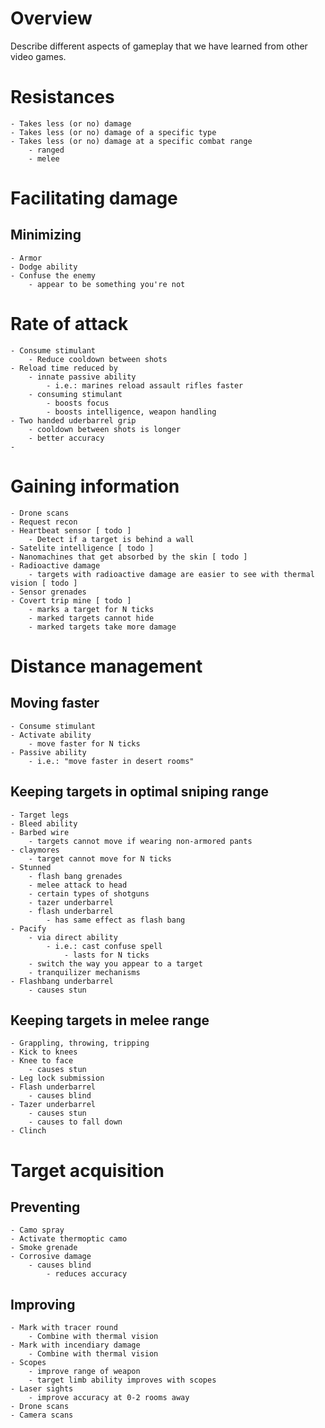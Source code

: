 # Overview
Describe different aspects of gameplay that we have learned from other video games.

# Resistances
	- Takes less (or no) damage 
	- Takes less (or no) damage of a specific type
	- Takes less (or no) damage at a specific combat range
		- ranged
		- melee

# Facilitating damage

## Minimizing
	- Armor
	- Dodge ability
	- Confuse the enemy
		- appear to be something you're not

# Rate of attack
	- Consume stimulant
		- Reduce cooldown between shots
	- Reload time reduced by
		- innate passive ability
			- i.e.: marines reload assault rifles faster
		- consuming stimulant
			- boosts focus
			- boosts intelligence, weapon handling
	- Two handed uderbarrel grip
		- cooldown between shots is longer
		- better accuracy
	-  

# Gaining information
	- Drone scans
	- Request recon
	- Heartbeat sensor [ todo ]
		- Detect if a target is behind a wall
	- Satelite intelligence [ todo ]
	- Nanomachines that get absorbed by the skin [ todo ]
	- Radioactive damage
		- targets with radioactive damage are easier to see with thermal vision [ todo ]
	- Sensor grenades
	- Covert trip mine [ todo ]
		- marks a target for N ticks
		- marked targets cannot hide
		- marked targets take more damage


# Distance management

## Moving faster
	- Consume stimulant
	- Activate ability 
		- move faster for N ticks
	- Passive ability
		- i.e.: "move faster in desert rooms"

## Keeping targets in optimal sniping range
	- Target legs
	- Bleed ability
	- Barbed wire
		- targets cannot move if wearing non-armored pants
	- claymores
		- target cannot move for N ticks
	- Stunned
		- flash bang grenades
		- melee attack to head
		- certain types of shotguns
		- tazer underbarrel
		- flash underbarrel
			- has same effect as flash bang
	- Pacify
		- via direct ability
			- i.e.: cast confuse spell
				- lasts for N ticks
		- switch the way you appear to a target
		- tranquilizer mechanisms
	- Flashbang underbarrel
		- causes stun

## Keeping targets in melee range
	- Grappling, throwing, tripping
	- Kick to knees
	- Knee to face
		- causes stun
	- Leg lock submission
	- Flash underbarrel
		- causes blind
	- Tazer underbarrel
		- causes stun
		- causes to fall down
	- Clinch
		
# Target acquisition

## Preventing
	- Camo spray
	- Activate thermoptic camo
	- Smoke grenade
	- Corrosive damage
		- causes blind
			- reduces accuracy
	

## Improving
	- Mark with tracer round
		- Combine with thermal vision
	- Mark with incendiary damage
		- Combine with thermal vision
	- Scopes
		- improve range of weapon
		- target limb ability improves with scopes
	- Laser sights
		- improve accuracy at 0-2 rooms away
	- Drone scans
	- Camera scans

# 
